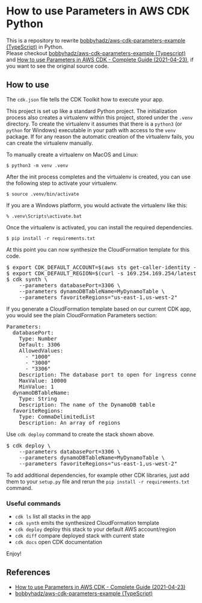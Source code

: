 # How to use Parameters in AWS CDK Python

This is a repository to rewrite [bobbyhadz/aws-cdk-parameters-example \(TypeScript\)](https://github.com/bobbyhadz/aws-cdk-parameters-example) in Python.<br/>
Please checkout [bobbyhadz/aws-cdk-parameters-example \(Typescript\)](https://github.com/bobbyhadz/aws-cdk-parameters-example) and [How to use Parameters in AWS CDK - Complete Guide \(2021-04-23\)](https://bobbyhadz.com/blog/aws-cdk-parameters-example), if you want to see the original source code.

## How to use

The `cdk.json` file tells the CDK Toolkit how to execute your app.

This project is set up like a standard Python project.  The initialization
process also creates a virtualenv within this project, stored under the `.venv`
directory.  To create the virtualenv it assumes that there is a `python3`
(or `python` for Windows) executable in your path with access to the `venv`
package. If for any reason the automatic creation of the virtualenv fails,
you can create the virtualenv manually.

To manually create a virtualenv on MacOS and Linux:

```
$ python3 -m venv .venv
```

After the init process completes and the virtualenv is created, you can use the following
step to activate your virtualenv.

```
$ source .venv/bin/activate
```

If you are a Windows platform, you would activate the virtualenv like this:

```
% .venv\Scripts\activate.bat
```

Once the virtualenv is activated, you can install the required dependencies.

```
$ pip install -r requirements.txt
```

At this point you can now synthesize the CloudFormation template for this code.

<pre>
$ export CDK_DEFAULT_ACCOUNT=$(aws sts get-caller-identity --query Account --output text)
$ export CDK_DEFAULT_REGION=$(curl -s 169.254.169.254/latest/dynamic/instance-identity/document | jq -r .region)
$ cdk synth \
    --parameters databasePort=3306 \
    --parameters dynamoDBTableName=MyDynamoTable \
    --parameters favoriteRegions="us-east-1,us-west-2"
</pre>

If you generate a CloudFormation template based on our current CDK app, you would see the plain CloudFormation Parameters section:

<pre>
Parameters:
  databasePort:
    Type: Number
    Default: 3306
    AllowedValues:
      - "1000"
      - "3000"
      - "3306"
    Description: The database port to open for ingress connections
    MaxValue: 10000
    MinValue: 1
  dynamoDBTableName:
    Type: String
    Description: The name of the DynamoDB table
  favoriteRegions:
    Type: CommaDelimitedList
    Description: An array of regions
</pre>

Use `cdk deploy` command to create the stack shown above.

<pre>
$ cdk deploy \
    --parameters databasePort=3306 \
    --parameters dynamoDBTableName=MyDynamoTable \
    --parameters favoriteRegions="us-east-1,us-west-2"
</pre>

To add additional dependencies, for example other CDK libraries, just add
them to your `setup.py` file and rerun the `pip install -r requirements.txt`
command.

### Useful commands

 * `cdk ls`          list all stacks in the app
 * `cdk synth`       emits the synthesized CloudFormation template
 * `cdk deploy`      deploy this stack to your default AWS account/region
 * `cdk diff`        compare deployed stack with current state
 * `cdk docs`        open CDK documentation

Enjoy!

## References

 * [How to use Parameters in AWS CDK - Complete Guide \(2021-04-23\)](https://bobbyhadz.com/blog/aws-cdk-parameters-example)
 * [bobbyhadz/aws-cdk-parameters-example \(TypeScript\)](https://github.com/bobbyhadz/aws-cdk-parameters-example)

